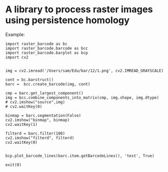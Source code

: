 # A library to process raster images using persistence homology


Example:

	import raster_barcode as bc
	import raster_barcode.barcode as bcc
	import raster_barcode.barplot as bcp
	import cv2


	img = cv2.imread('/Users/sam/Edu/bar/12/1.png', cv2.IMREAD_GRAYSCALE)

	cont = bc.barstruct()
	barc =  bcc.create_barcode(img, cont)

	cmp = barc.get_largest_component()
	img = bcc.combine_components_into_matrix(cmp, img.shape, img.dtype)
	# cv2.imshow("source",img)
	# cv2.waitKey(0)

	binmap = barc.segmentation(False)
	cv2.imshow("binmap", binmap)
	cv2.waitKey(1)

	filterd = barc.filter(100)
	cv2.imshow("filterd", filterd)
	cv2.waitKey(0)


	bcp.plot_barcode_lines(barc.item.getBarcodeLines(), 'test', True)

	exit(0)

